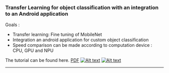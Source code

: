 ### Transfer Learning for object classification with an integration to an Android application

Goals :

*   Transfer learning: Fine tuning of MobileNet
*   Integration an android application for custom object classification
*   Speed comparison can be made according to computation device : CPU, GPU and NPU

The tutorial can be found here. [PDF](http:/romain.raveaux.free.fr/document/TPApplicationAndroidpourlaclassification.pdf)
[![Alt text](https://img.youtube.com/vi/BdLjdqJwvhc/0.jpg)](https://www.youtube.com/watch?v=BdLjdqJwvhc)
[![Alt text](https://img.youtube.com/vi/KM3KK8VnxTI/0.jpg)](https://www.youtube.com/watch?v=KM3KK8VnxTI)

* * *